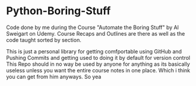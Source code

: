 # Python-Boring-Stuff
Code done by me during the Course "Automate the Boring Stuff" by Al Sweigart on Udemy. 
Course Recaps and Outlines are there as well as the code taught sorted by section.

This is just a personal library for getting comfportable using GitHub and Pushing Commits and getting used to doing it by default for version control
This Repo should in no way be used by anyone for anything as its basically useless unless you want the entire course notes in one place. Which i think you can get from him anyways. 
So yea
